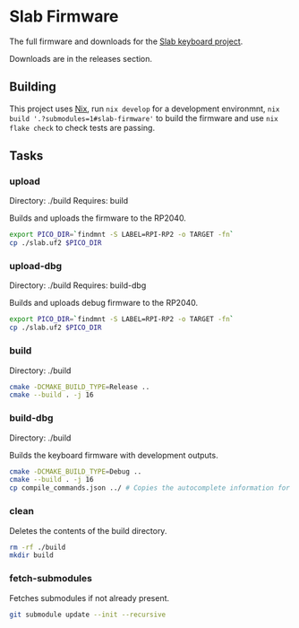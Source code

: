 # Slab Firmware
The full firmware and downloads for the [Slab keyboard project](https://github.com/headblockhead/slab).

Downloads are in the releases section.

## Building

This project uses [Nix](https://nixos.org), run `nix develop` for a development environmnt, `nix build '.?submodules=1#slab-firmware'` to build the firmware and use `nix flake check` to check tests are passing.

## Tasks

### upload
Directory: ./build
Requires: build

Builds and uploads the firmware to the RP2040.

```bash
export PICO_DIR=`findmnt -S LABEL=RPI-RP2 -o TARGET -fn`
cp ./slab.uf2 $PICO_DIR
```

### upload-dbg
Directory: ./build
Requires: build-dbg

Builds and uploads debug firmware to the RP2040.

```bash
export PICO_DIR=`findmnt -S LABEL=RPI-RP2 -o TARGET -fn`
cp ./slab.uf2 $PICO_DIR
```

### build
Directory: ./build

```bash
cmake -DCMAKE_BUILD_TYPE=Release ..
cmake --build . -j 16
```

### build-dbg
Directory: ./build

Builds the keyboard firmware with development outputs.

```bash
cmake -DCMAKE_BUILD_TYPE=Debug .. 
cmake --build . -j 16
cp compile_commands.json ../ # Copies the autocomplete information for ccls.
```

### clean

Deletes the contents of the build directory.

```bash
rm -rf ./build
mkdir build
```

### fetch-submodules

Fetches submodules if not already present.

```bash
git submodule update --init --recursive
```
